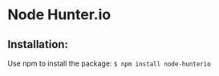 # Node Hunter.io

## Installation:
Use npm to install the package:
```$ npm install node-hunterio```